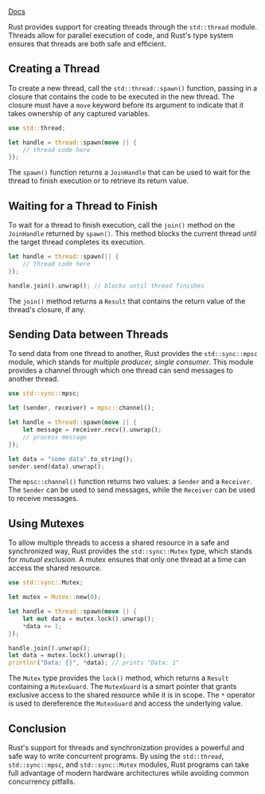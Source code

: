 [Docs](https://doc.rust-lang.org/book/ch16-00-concurrency.html)

Rust provides support for creating threads through the `std::thread` module. Threads allow for parallel execution of code, and Rust's type system ensures that threads are both safe and efficient.

## Creating a Thread

To create a new thread, call the `std::thread::spawn()` function, passing in a closure that contains the code to be executed in the new thread. The closure must have a `move` keyword before its argument to indicate that it takes ownership of any captured variables. 

```rust
use std::thread;

let handle = thread::spawn(move || {
    // thread code here
});
```

The `spawn()` function returns a `JoinHandle` that can be used to wait for the thread to finish execution or to retrieve its return value.

## Waiting for a Thread to Finish

To wait for a thread to finish execution, call the `join()` method on the `JoinHandle` returned by `spawn()`. This method blocks the current thread until the target thread completes its execution.

```rust
let handle = thread::spawn(|| {
    // thread code here
});

handle.join().unwrap(); // blocks until thread finishes
```

The `join()` method returns a `Result` that contains the return value of the thread's closure, if any.

## Sending Data between Threads

To send data from one thread to another, Rust provides the `std::sync::mpsc` module, which stands for *multiple producer, single consumer*. This module provides a channel through which one thread can send messages to another thread.

```rust
use std::sync::mpsc;

let (sender, receiver) = mpsc::channel();

let handle = thread::spawn(move || {
    let message = receiver.recv().unwrap();
    // process message
});

let data = "some data".to_string();
sender.send(data).unwrap();
```

The `mpsc::channel()` function returns two values: a `Sender` and a `Receiver`. The `Sender` can be used to send messages, while the `Receiver` can be used to receive messages.

## Using Mutexes

To allow multiple threads to access a shared resource in a safe and synchronized way, Rust provides the `std::sync::Mutex` type, which stands for *mutual exclusion*. A mutex ensures that only one thread at a time can access the shared resource.

```rust
use std::sync::Mutex;

let mutex = Mutex::new(0);

let handle = thread::spawn(move || {
    let mut data = mutex.lock().unwrap();
    *data += 1;
});

handle.join().unwrap();
let data = mutex.lock().unwrap();
println!("Data: {}", *data); // prints "Data: 1"
```

The `Mutex` type provides the `lock()` method, which returns a `Result` containing a `MutexGuard`. The `MutexGuard` is a smart pointer that grants exclusive access to the shared resource while it is in scope. The `*` operator is used to dereference the `MutexGuard` and access the underlying value.

## Conclusion

Rust's support for threads and synchronization provides a powerful and safe way to write concurrent programs. By using the `std::thread`, `std::sync::mpsc`, and `std::sync::Mutex` modules, Rust programs can take full advantage of modern hardware architectures while avoiding common concurrency pitfalls.